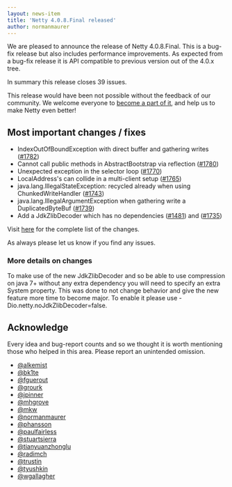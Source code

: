 ```yaml
---
layout: news-item
title: 'Netty 4.0.8.Final released'
author: normanmaurer
---
```

We are pleased to announce the release of Netty 4.0.8.Final. This is a bug-fix release but also includes performance improvements. As expected from a bug-fix release it is API compatible to previous version out of the 4.0.x tree.

In summary this release closes 39 issues.

This release would have been not possible without the feedback of our community. We welcome everyone to [become a part of it](http://netty.io/community.html), and help us to make Netty even better!

## Most important changes / fixes
* IndexOutOfBoundException with direct buffer and gathering writes ([#1782](https://github.com/netty/netty/issues/1782)) 
* Cannot call public methods in AbstractBootstrap via reflection ([#1780](https://github.com/netty/netty/issues/1780))
* Unexpected exception in the selector loop ([#1770](https://github.com/netty/netty/issues/1770))
* LocalAddress's can collide in a multi-client setup ([#1765](https://github.com/netty/netty/issues/1765))
* java.lang.IllegalStateException: recycled already when using ChunkedWriteHandler ([#1743](https://github.com/netty/netty/issues/1743))
* java.lang.IllegalArgumentException when gathering write a DuplicatedByteBuf ([#1739](https://github.com/netty/netty/issues/1739))
* Add a JdkZlibDecoder which has no dependencies ([#1481](https://github.com/netty/netty/issues/1481)) and ([#1735](https://github.com/netty/netty/pull/1735))

Visit [here](https://github.com/netty/netty/issues?q=milestone%3A4.0.8.Final) for the complete list of the changes.

As always please let us know if you find any issues.

### More details on changes
To make use of the new JdkZlibDecoder and so be able to use compression on java 7+ without any extra dependency you will need to specify an extra System property. This was done to not change behavior and give the new feature more time to become major. To enable it please use -Dio.netty.noJdkZlibDecoder=false.


## Acknowledge

Every idea and bug-report counts and so we thought it is worth mentioning those who helped in this area. Please report an unintended omission.

* [@alkemist](https://github.com/alkemist)
* [@bk1te](https://github.com/bk1te)
* [@fguerout](https://github.com/fguerout)
* [@grourk](https://github.com/grourk)
* [@jpinner](https://github.com/jpinner)
* [@mhgrove](https://github.com/mhgrove)
* [@mkw](https://github.com/mkw)
* [@normanmaurer](https://github.com/normanmaurer)
* [@phansson](https://github.com/phansson)
* [@paulfairless](https://github.com/paulfairless)
* [@stuartsierra](https://github.com/stuartsierra)
* [@tianyuanzhonglu](https://github.com/tianyuanzhonglu)
* [@radimch](https://github.com/radimch)
* [@trustin](https://github.com/trustin)
* [@tyushkin](https://github.com/tyushkin)
* [@wgallagher](https://github.com/wgallagher)
